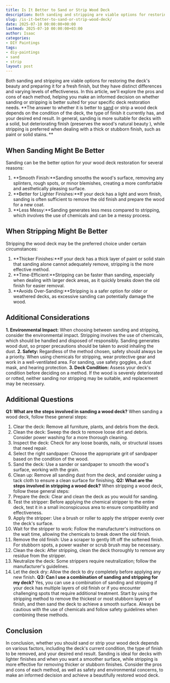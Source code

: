 ```yaml
---
title: Is It Better to Sand or Strip Wood Deck
description: Both sanding and stripping are viable options for restoring the deck's beauty and preparing it for a fresh finish, but they have distinct differences and...
slug: /is-it-better-to-sand-or-strip-wood-deck/
date: 2025-07-10 00:00:00+00:00
lastmod: 2025-07-10 00:00:00+03:00
author: Isaac
categories:
- DIY Paintings
tags:
- diy-paintings
- sand
- strip
layout: post
---
```

Both sanding and stripping are viable options for restoring the deck's beauty and preparing it for a fresh finish, but they have distinct differences and varying levels of effectiveness.
In this article, we'll explore the pros and cons of each method, helping you make an informed decision on whether sanding or stripping is better suited for your specific deck restoration needs.
**The answer to whether it is better to [sand](https://pestpolicy.com/do-i-need-to-sand-fiberglass-boat-before-painting/) or strip a wood deck depends on the condition of the deck, the type of finish it currently has, and your desired end result. In general, sanding is more suitable for decks with a solid, but deteriorating finish (preserves the wood's natural beauty ), while stripping is preferred when dealing with a thick or stubborn finish, such as paint or solid stains. **
## **When Sanding Might Be Better**
Sanding can be the better option for your wood deck restoration for several reasons:
1. **Smooth Finish:**Sanding smooths the wood's surface, removing any splinters, rough spots, or minor blemishes, creating a more comfortable and aesthetically pleasing surface.
2. **Better for Lighter Finishes:**If your deck has a light and worn finish, sanding is often sufficient to remove the old finish and prepare the wood for a new coat.
3. **Less Messy:**Sanding generates less mess compared to stripping, which involves the use of chemicals and can be a messy process.
## **When Stripping Might Be Better**
Stripping the wood deck may be the preferred choice under certain circumstances:
1. **Thicker Finishes:**If your deck has a thick layer of paint or solid stain that sanding alone cannot adequately remove, stripping is the more effective method.
2. **Time-Efficient:**Stripping can be faster than sanding, especially when dealing with larger deck areas, as it quickly breaks down the old finish for easier removal.
3. **Avoids Over-Sanding:**Stripping is a safer option for older or weathered decks, as excessive sanding can potentially damage the wood.
## **Additional Considerations**
**1. Environmental Impact:**
When choosing between sanding and stripping, consider the environmental impact. Stripping involves the use of chemicals, which should be handled and disposed of responsibly. Sanding generates wood dust, so proper precautions should be taken to avoid inhaling the dust.
**2. Safety:**
Regardless of the method chosen, safety should always be a priority. When using chemicals for stripping, wear protective gear and work in a well-ventilated area. For sanding, use safety goggles, a dust mask, and hearing protection.
**3. Deck Condition:**
Assess your deck's condition before deciding on a method. If the wood is severely deteriorated or rotted, neither sanding nor stripping may be suitable, and replacement may be necessary.
## **Additional Questions**
**Q1: What are the steps involved in sanding a wood deck?**
When sanding a wood deck, follow these general steps:
1. Clear the deck: Remove all furniture, plants, and debris from the deck.
2. Clean the deck: Sweep the deck to remove loose dirt and debris. Consider power washing for a more thorough cleaning.
3. Inspect the deck: Check for any loose boards, nails, or structural issues that need repair.
4. Select the right sandpaper: Choose the appropriate grit of sandpaper based on the condition of the wood.
5. Sand the deck: Use a sander or sandpaper to smooth the wood's surface, working with the grain.
6. Clean up: Remove all sanding dust from the deck, and consider using a tack cloth to ensure a clean surface for finishing.
**Q2: What are the steps involved in stripping a wood deck?**
When stripping a wood deck, follow these general steps:
1. Prepare the deck: Clear and clean the deck as you would for sanding.
2. Test the stripper: Before applying the chemical stripper to the entire deck, test it in a small inconspicuous area to ensure compatibility and effectiveness.
3. Apply the stripper: Use a brush or roller to apply the stripper evenly over the deck's surface.
4. Wait for the stripper to work: Follow the manufacturer's instructions on the wait time, allowing the chemicals to break down the old finish.
5. Remove the old finish: Use a scraper to gently lift off the softened finish. For stubborn spots, a power washer or scrub brush may be necessary.
6. Clean the deck: After stripping, clean the deck thoroughly to remove any residue from the stripper.
7. Neutralize the deck: Some strippers require neutralization; follow the manufacturer's guidelines.
8. Let the deck dry: Allow the deck to dry completely before applying any new finish.
**Q3: Can I use a combination of sanding and stripping for my deck?**
Yes, you can use a combination of sanding and stripping if your deck has multiple layers of old finish or if you encounter challenging spots that require additional treatment.
Start by using the stripping method to remove the thickest or most stubborn layers of finish, and then sand the deck to achieve a smooth surface. Always be cautious with the use of chemicals and follow safety guidelines when combining these methods.
## Conclusion
In conclusion, whether you should sand or strip your wood deck depends on various factors, including the deck's current condition, the type of finish to be removed, and your desired end result.
Sanding is ideal for decks with lighter finishes and when you want a smoother surface, while stripping is more effective for removing thicker or stubborn finishes.
Consider the pros and cons of each method, as well as safety and environmental concerns, to make an informed decision and achieve a beautifully restored wood deck.